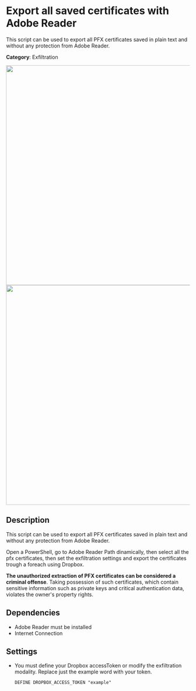 # Export all saved certificates with Adobe Reader

This script can be used to export all PFX certificates saved in plain text and without any protection from Adobe Reader.

**Category**: Exfiltration

<div align=center>

<img src="https://github.com/aleff-github/my-flipper-shits/blob/main/img/logo-repository-2_0.gif" width="600" /><br><img src="https://github.com/aleff-github/my-flipper-shits/blob/main/img/DISCLAIMER.png" width="600" />

</div>

## Description

This script can be used to export all PFX certificates saved in plain text and without any protection from Adobe Reader.

Open a PowerShell, go to Adobe Reader Path dinamically, then select all the pfx certificates, then set the exfiltration settings and export the certificates trough a foreach using Dropbox.

**The unauthorized extraction of PFX certificates can be considered a criminal offense**. Taking possession of such certificates, which contain sensitive information such as private keys and critical authentication data, violates the owner's property rights.

## Dependencies

* Adobe Reader must be installed
* Internet Connection

## Settings

- You must define your Dropbox accessToken or modify the exfiltration modality. Replace just the example word with your token.

    `DEFINE DROPBOX_ACCESS_TOKEN "example"`